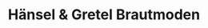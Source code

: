 ---
title: "Hänsel & Gretel Brautmoden"
url: /gunskirchen/haensel-und-gretel-brautmoden/
shop: Kleidung
---
